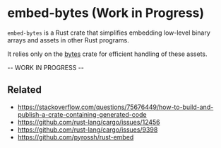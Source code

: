 # embed-bytes (Work in Progress)

`embed-bytes` is a Rust crate that simplifies embedding low-level binary arrays and assets in other Rust programs.

It relies only on the [bytes](https://crates.io/crates/bytes) crate for efficient handling of these assets.

-- WORK IN PROGRESS --

## Related

- https://stackoverflow.com/questions/75676449/how-to-build-and-publish-a-crate-containing-generated-code
- https://github.com/rust-lang/cargo/issues/12456
- https://github.com/rust-lang/cargo/issues/9398
- https://github.com/pyrossh/rust-embed
